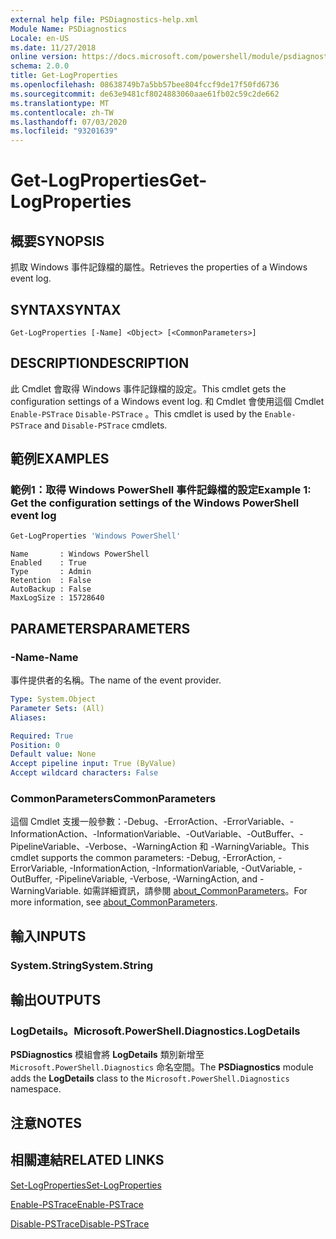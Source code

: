```yaml
---
external help file: PSDiagnostics-help.xml
Module Name: PSDiagnostics
Locale: en-US
ms.date: 11/27/2018
online version: https://docs.microsoft.com/powershell/module/psdiagnostics/get-logproperties?view=powershell-7&WT.mc_id=ps-gethelp
schema: 2.0.0
title: Get-LogProperties
ms.openlocfilehash: 08638749b7a5bb57bee804fccf9de17f50fd6736
ms.sourcegitcommit: de63e9481cf8024883060aae61fb02c59c2de662
ms.translationtype: MT
ms.contentlocale: zh-TW
ms.lasthandoff: 07/03/2020
ms.locfileid: "93201639"
---
```

# <span data-ttu-id="3605e-102">Get-LogProperties</span><span class="sxs-lookup"><span data-stu-id="3605e-102">Get-LogProperties</span></span>

## <span data-ttu-id="3605e-103">概要</span><span class="sxs-lookup"><span data-stu-id="3605e-103">SYNOPSIS</span></span>
<span data-ttu-id="3605e-104">抓取 Windows 事件記錄檔的屬性。</span><span class="sxs-lookup"><span data-stu-id="3605e-104">Retrieves the properties of a Windows event log.</span></span>

## <span data-ttu-id="3605e-105">SYNTAX</span><span class="sxs-lookup"><span data-stu-id="3605e-105">SYNTAX</span></span>

```
Get-LogProperties [-Name] <Object> [<CommonParameters>]
```

## <span data-ttu-id="3605e-106">DESCRIPTION</span><span class="sxs-lookup"><span data-stu-id="3605e-106">DESCRIPTION</span></span>

<span data-ttu-id="3605e-107">此 Cmdlet 會取得 Windows 事件記錄檔的設定。</span><span class="sxs-lookup"><span data-stu-id="3605e-107">This cmdlet gets the configuration settings of a Windows event log.</span></span> <span data-ttu-id="3605e-108">和 Cmdlet 會使用這個 Cmdlet `Enable-PSTrace` `Disable-PSTrace` 。</span><span class="sxs-lookup"><span data-stu-id="3605e-108">This cmdlet is used by the `Enable-PSTrace` and `Disable-PSTrace` cmdlets.</span></span>

## <span data-ttu-id="3605e-109">範例</span><span class="sxs-lookup"><span data-stu-id="3605e-109">EXAMPLES</span></span>

### <span data-ttu-id="3605e-110">範例1：取得 Windows PowerShell 事件記錄檔的設定</span><span class="sxs-lookup"><span data-stu-id="3605e-110">Example 1: Get the configuration settings of the Windows PowerShell event log</span></span>

```powershell
Get-LogProperties 'Windows PowerShell'
```

```Output
Name       : Windows PowerShell
Enabled    : True
Type       : Admin
Retention  : False
AutoBackup : False
MaxLogSize : 15728640
```

## <span data-ttu-id="3605e-111">PARAMETERS</span><span class="sxs-lookup"><span data-stu-id="3605e-111">PARAMETERS</span></span>

### <span data-ttu-id="3605e-112">-Name</span><span class="sxs-lookup"><span data-stu-id="3605e-112">-Name</span></span>

<span data-ttu-id="3605e-113">事件提供者的名稱。</span><span class="sxs-lookup"><span data-stu-id="3605e-113">The name of the event provider.</span></span>

```yaml
Type: System.Object
Parameter Sets: (All)
Aliases:

Required: True
Position: 0
Default value: None
Accept pipeline input: True (ByValue)
Accept wildcard characters: False
```

### <span data-ttu-id="3605e-114">CommonParameters</span><span class="sxs-lookup"><span data-stu-id="3605e-114">CommonParameters</span></span>

<span data-ttu-id="3605e-115">這個 Cmdlet 支援一般參數：-Debug、-ErrorAction、-ErrorVariable、-InformationAction、-InformationVariable、-OutVariable、-OutBuffer、-PipelineVariable、-Verbose、-WarningAction 和 -WarningVariable。</span><span class="sxs-lookup"><span data-stu-id="3605e-115">This cmdlet supports the common parameters: -Debug, -ErrorAction, -ErrorVariable, -InformationAction, -InformationVariable, -OutVariable, -OutBuffer, -PipelineVariable, -Verbose, -WarningAction, and -WarningVariable.</span></span> <span data-ttu-id="3605e-116">如需詳細資訊，請參閱 [about_CommonParameters](https://go.microsoft.com/fwlink/?LinkID=113216)。</span><span class="sxs-lookup"><span data-stu-id="3605e-116">For more information, see [about_CommonParameters](https://go.microsoft.com/fwlink/?LinkID=113216).</span></span>

## <span data-ttu-id="3605e-117">輸入</span><span class="sxs-lookup"><span data-stu-id="3605e-117">INPUTS</span></span>

### <span data-ttu-id="3605e-118">System.String</span><span class="sxs-lookup"><span data-stu-id="3605e-118">System.String</span></span>

## <span data-ttu-id="3605e-119">輸出</span><span class="sxs-lookup"><span data-stu-id="3605e-119">OUTPUTS</span></span>

### <span data-ttu-id="3605e-120">LogDetails。</span><span class="sxs-lookup"><span data-stu-id="3605e-120">Microsoft.PowerShell.Diagnostics.LogDetails</span></span>

<span data-ttu-id="3605e-121">**PSDiagnostics** 模組會將 **LogDetails** 類別新增至 `Microsoft.PowerShell.Diagnostics` 命名空間。</span><span class="sxs-lookup"><span data-stu-id="3605e-121">The **PSDiagnostics** module adds the **LogDetails** class to the `Microsoft.PowerShell.Diagnostics` namespace.</span></span>

## <span data-ttu-id="3605e-122">注意</span><span class="sxs-lookup"><span data-stu-id="3605e-122">NOTES</span></span>

## <span data-ttu-id="3605e-123">相關連結</span><span class="sxs-lookup"><span data-stu-id="3605e-123">RELATED LINKS</span></span>

[<span data-ttu-id="3605e-124">Set-LogProperties</span><span class="sxs-lookup"><span data-stu-id="3605e-124">Set-LogProperties</span></span>](Set-LogProperties.md)

[<span data-ttu-id="3605e-125">Enable-PSTrace</span><span class="sxs-lookup"><span data-stu-id="3605e-125">Enable-PSTrace</span></span>](Enable-PSTrace.md)

[<span data-ttu-id="3605e-126">Disable-PSTrace</span><span class="sxs-lookup"><span data-stu-id="3605e-126">Disable-PSTrace</span></span>](Disable-PSTrace.md)
